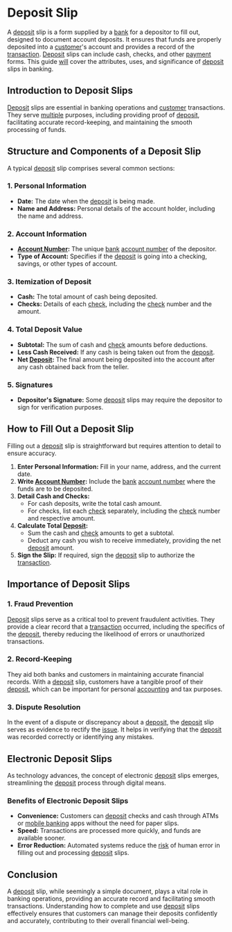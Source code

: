 # Deposit Slip

A [deposit](../d/deposit.md) slip is a form supplied by a [bank](../b/bank.md) for a depositor to fill out, designed to document account deposits. It ensures that funds are properly deposited into a [customer](../c/customer.md)'s account and provides a record of the [transaction](../t/transaction.md). [Deposit](../d/deposit.md) slips can include cash, checks, and other [payment](../p/payment.md) forms. This guide [will](../w/will.md) cover the attributes, uses, and significance of [deposit](../d/deposit.md) slips in banking.

## Introduction to Deposit Slips

[Deposit](../d/deposit.md) slips are essential in banking operations and [customer](../c/customer.md) transactions. They serve [multiple](../m/multiple.md) purposes, including providing proof of [deposit](../d/deposit.md), facilitating accurate record-keeping, and maintaining the smooth processing of funds.

## Structure and Components of a Deposit Slip

A typical [deposit](../d/deposit.md) slip comprises several common sections:

### 1. Personal Information
- **Date:** The date when the [deposit](../d/deposit.md) is being made.
- **Name and Address:** Personal details of the account holder, including the name and address.

### 2. Account Information
- **[Account Number](../a/account_number.md):** The unique [bank](../b/bank.md) [account number](../a/account_number.md) of the depositor.
- **Type of Account:** Specifies if the [deposit](../d/deposit.md) is going into a checking, savings, or other types of account.

### 3. Itemization of Deposit
- **Cash:** The total amount of cash being deposited.
- **Checks:** Details of each [check](../c/check.md), including the [check](../c/check.md) number and the amount.

### 4. Total Deposit Value
- **Subtotal:** The sum of cash and [check](../c/check.md) amounts before deductions.
- **Less Cash Received:** If any cash is being taken out from the [deposit](../d/deposit.md).
- **Net [Deposit](../d/deposit.md):** The final amount being deposited into the account after any cash obtained back from the teller.

### 5. Signatures
- **Depositor's Signature:** Some [deposit](../d/deposit.md) slips may require the depositor to sign for verification purposes.

## How to Fill Out a Deposit Slip

Filling out a [deposit](../d/deposit.md) slip is straightforward but requires attention to detail to ensure accuracy.

1. **Enter Personal Information:** Fill in your name, address, and the current date.
2. **Write [Account Number](../a/account_number.md):** Include the [bank](../b/bank.md) [account number](../a/account_number.md) where the funds are to be deposited.
3. **Detail Cash and Checks:** 
   - For cash deposits, write the total cash amount.
   - For checks, list each [check](../c/check.md) separately, including the [check](../c/check.md) number and respective amount.
4. **Calculate Total [Deposit](../d/deposit.md):**
   - Sum the cash and [check](../c/check.md) amounts to get a subtotal.
   - Deduct any cash you wish to receive immediately, providing the net [deposit](../d/deposit.md) amount.
5. **Sign the Slip:** If required, sign the [deposit](../d/deposit.md) slip to authorize the [transaction](../t/transaction.md).

## Importance of Deposit Slips

### 1. Fraud Prevention
[Deposit](../d/deposit.md) slips serve as a critical tool to prevent fraudulent activities. They provide a clear record that a [transaction](../t/transaction.md) occurred, including the specifics of the [deposit](../d/deposit.md), thereby reducing the likelihood of errors or unauthorized transactions.

### 2. Record-Keeping
They aid both banks and customers in maintaining accurate financial records. With a [deposit](../d/deposit.md) slip, customers have a tangible proof of their [deposit](../d/deposit.md), which can be important for personal [accounting](../a/accounting.md) and tax purposes.

### 3. Dispute Resolution
In the event of a dispute or discrepancy about a [deposit](../d/deposit.md), the [deposit](../d/deposit.md) slip serves as evidence to rectify the [issue](../i/issue.md). It helps in verifying that the [deposit](../d/deposit.md) was recorded correctly or identifying any mistakes.

## Electronic Deposit Slips

As technology advances, the concept of electronic [deposit](../d/deposit.md) slips emerges, streamlining the [deposit](../d/deposit.md) process through digital means.

### Benefits of Electronic Deposit Slips
- **Convenience:** Customers can [deposit](../d/deposit.md) checks and cash through ATMs or [mobile banking](../m/mobile_banking.md) apps without the need for paper slips.
- **Speed:** Transactions are processed more quickly, and funds are available sooner.
- **Error Reduction:** Automated systems reduce the [risk](../r/risk.md) of human error in filling out and processing [deposit](../d/deposit.md) slips.

## Conclusion

A [deposit](../d/deposit.md) slip, while seemingly a simple document, plays a vital role in banking operations, providing an accurate record and facilitating smooth transactions. Understanding how to complete and use [deposit](../d/deposit.md) slips effectively ensures that customers can manage their deposits confidently and accurately, contributing to their overall financial well-being.